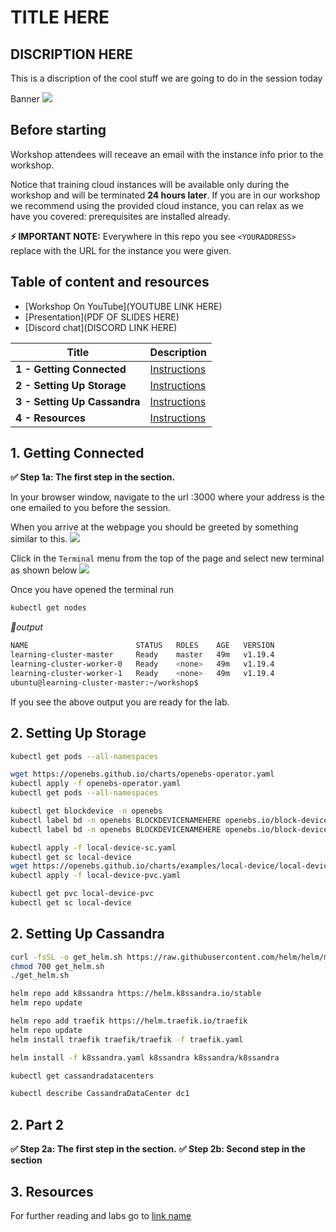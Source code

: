 # TITLE HERE

##  DISCRIPTION HERE
This is a discription of the cool stuff we are going to do in the session today

Banner
<img src="https://user-images.githubusercontent.com/blah/blahblah.png" width=“700” />

## Before starting
Workshop attendees will receave an email with the instance info prior to the workshop.

Notice that training cloud instances will be available only during the workshop and will be terminated **24 hours later**. If you are in our workshop we recommend using the provided cloud instance, you can relax as we have you covered: prerequisites are installed already.

**⚡ IMPORTANT NOTE:**
Everywhere in this repo you see `<YOURADDRESS>` replace with the URL for the instance you were given.  

## Table of content and resources

* [Workshop On YouTube](YOUTUBE LINK HERE)
* [Presentation](PDF OF SLIDES HERE)
* [Discord chat](DISCORD LINK HERE)

| Title  | Description
|---|---|
| **1 - Getting Connected** | [Instructions](#1-Getting-Connected)  |
| **2 - Setting Up Storage** | [Instructions](#Setting-Up-Storage)  |
| **3 - Setting Up Cassandra** | [Instructions](#Setting-Up-Cassandra)  |
| **4 - Resources** | [Instructions](#Resources)  |

## 1. Getting Connected
**✅ Step 1a: The first step in the section.**

In your browser window, navigate to the url <YOURADDRESS>:3000 where your address is the one emailed to you before the session.
  
When you arrive at the webpage you should be greeted by something similar to this.
<img src="https://user-images.githubusercontent.com/1936716/107884421-a23fe180-6eba-11eb-96d2-4c703ccb1dcf.png" width=“700” />

Click in the `Terminal` menu from the top of the page and select new terminal as shown below
<img src="https://user-images.githubusercontent.com/1936716/107884506-09f62c80-6ebb-11eb-9f7b-42bdb3444cc1.png" width=“700” />

Once you have opened the terminal run
```bash
kubectl get nodes
```

*📃output*

```bash
NAME                        STATUS   ROLES    AGE   VERSION
learning-cluster-master     Ready    master   49m   v1.19.4
learning-cluster-worker-0   Ready    <none>   49m   v1.19.4
learning-cluster-worker-1   Ready    <none>   49m   v1.19.4
ubuntu@learning-cluster-master:~/workshop$ 
```
If you see the above output you are ready for the lab.

## 2. Setting Up Storage

```bash
kubectl get pods --all-namespaces
```

```bash
wget https://openebs.github.io/charts/openebs-operator.yaml
kubectl apply -f openebs-operator.yaml
kubectl get pods --all-namespaces
```

```bash
kubectl get blockdevice -n openebs
kubectl label bd -n openebs BLOCKDEVICENAMEHERE openebs.io/block-device-tag=learning
kubectl label bd -n openebs BLOCKDEVICENAMEHERE openebs.io/block-device-tag=learning
```

```bash
kubectl apply -f local-device-sc.yaml
kubectl get sc local-device
wget https://openebs.github.io/charts/examples/local-device/local-device-pvc.yaml
kubectl apply -f local-device-pvc.yaml
```


```bash
kubectl get pvc local-device-pvc
kubectl get sc local-device
```



## 2. Setting Up Cassandra

```bash
curl -fsSL -o get_helm.sh https://raw.githubusercontent.com/helm/helm/master/scripts/get-helm-3
chmod 700 get_helm.sh
./get_helm.sh
```

```bash
helm repo add k8ssandra https://helm.k8ssandra.io/stable
helm repo update
```

```bash 
helm repo add traefik https://helm.traefik.io/traefik
helm repo update
helm install traefik traefik/traefik -f traefik.yaml
```

```bash
helm install -f k8ssandra.yaml k8ssandra k8ssandra/k8ssandra
```

```bash
kubectl get cassandradatacenters

kubectl describe CassandraDataCenter dc1
```


## 2. Part 2

**✅ Step 2a: The first step in the section.**
**✅ Step 2b: Second step in the section**

## 3. Resources
For further reading and labs go to 
[link name](URL) 
